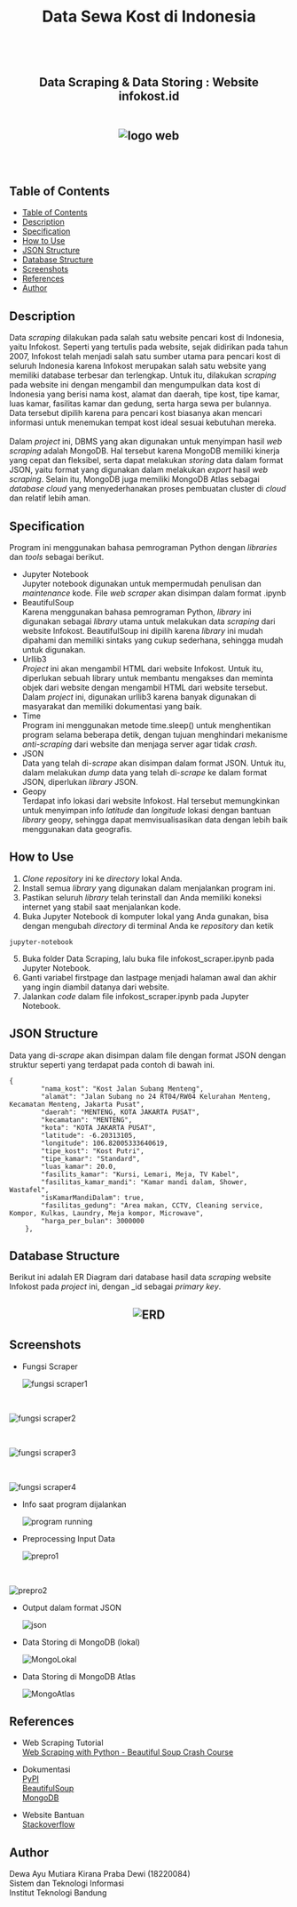 <h1 align="center">
  <br>
  Data Sewa Kost di Indonesia
  <br>
  <br>
</h1>

<h2 align="center">
  <br>
  Data Scraping & Data Storing : Website infokost.id
  <br>
  <br>

  ![logo web](https://github.com/mutiarakirana21/Seleksi-2022-Tugas-1/blob/main/Data%20Scraping/screenshot/logo.jpg)

  <br>

</h2>

## Table of Contents
- [Table of Contents](https://github.com/mutiarakirana21/Seleksi-2022-Tugas-1#table-of-contents)
- [Description](https://github.com/mutiarakirana21/Seleksi-2022-Tugas-1#description)
- [Specification](https://github.com/mutiarakirana21/Seleksi-2022-Tugas-1#specification)
- [How to Use](https://github.com/mutiarakirana21/Seleksi-2022-Tugas-1#how-to-use)
- [JSON Structure](https://github.com/mutiarakirana21/Seleksi-2022-Tugas-1#json-structure)
- [Database Structure](https://github.com/mutiarakirana21/Seleksi-2022-Tugas-1#database-structure)
- [Screenshots](https://github.com/mutiarakirana21/Seleksi-2022-Tugas-1#screenshots)
- [References](https://github.com/mutiarakirana21/Seleksi-2022-Tugas-1#references)
- [Author](https://github.com/mutiarakirana21/Seleksi-2022-Tugas-1#author)

## Description
Data _scraping_ dilakukan pada salah satu website pencari kost di Indonesia, yaitu Infokost. Seperti yang tertulis pada website, sejak didirikan pada tahun 2007, Infokost telah menjadi salah satu sumber utama para pencari kost di seluruh Indonesia karena Infokost merupakan salah satu website yang memiliki database terbesar dan terlengkap. Untuk itu, dilakukan _scraping_ pada website ini dengan mengambil dan mengumpulkan data kost di Indonesia yang berisi nama kost, alamat dan daerah, tipe kost, tipe kamar, luas kamar, fasilitas kamar dan gedung, serta harga sewa per bulannya. Data tersebut dipilih karena para pencari kost biasanya akan mencari informasi untuk menemukan tempat kost ideal sesuai kebutuhan mereka.
<br>
<br>
Dalam _project_ ini, DBMS yang akan digunakan untuk menyimpan hasil _web scraping_ adalah MongoDB. Hal tersebut karena MongoDB memiliki kinerja yang cepat dan fleksibel, serta dapat melakukan _storing_ data dalam format JSON, yaitu format yang digunakan dalam melakukan _export_ hasil _web scraping_. Selain itu, MongoDB juga memiliki MongoDB Atlas sebagai _database cloud_ yang menyederhanakan proses pembuatan cluster di _cloud_ dan relatif lebih aman.

## Specification
Program ini menggunakan bahasa pemrograman Python dengan _libraries_ dan _tools_ sebagai berikut.
  - Jupyter Notebook
    <br>
    Jupyter notebook digunakan untuk mempermudah penulisan dan _maintenance_ kode. File _web scraper_ akan disimpan dalam format .ipynb
  - BeautifulSoup
    <br>
    Karena menggunakan bahasa pemrograman Python, _library_ ini digunakan sebagai _library_ utama untuk melakukan data _scraping_ dari website Infokost. BeautifulSoup ini dipilih karena _library_ ini mudah dipahami dan memiliki sintaks yang cukup sederhana, sehingga mudah untuk digunakan.
  - Urllib3
    <br>
    _Project_ ini akan mengambil HTML dari website Infokost. Untuk itu, diperlukan sebuah library untuk membantu mengakses dan meminta objek dari website dengan mengambil HTML dari website tersebut. Dalam _project_ ini, digunakan urllib3 karena banyak digunakan di masyarakat dan memiliki dokumentasi yang baik.
  - Time
    <br>
    Program ini menggunakan metode time.sleep() untuk menghentikan program selama beberapa detik, dengan tujuan menghindari mekanisme _anti-scraping_ dari website dan menjaga server agar tidak _crash_.
  - JSON
    <br>
    Data yang telah di-_scrape_ akan disimpan dalam format JSON. Untuk itu, dalam melakukan _dump_ data yang telah di-_scrape_ ke dalam format JSON, diperlukan _library_ JSON.
  - Geopy
    <br>
    Terdapat info lokasi dari website Infokost. Hal tersebut memungkinkan untuk menyimpan info _latitude_ dan _longitude_ lokasi dengan bantuan _library_ geopy, sehingga dapat memvisualisasikan data dengan lebih baik menggunakan data geografis.
## How to Use
1. _Clone_ _repository_ ini ke _directory_ lokal Anda.
2. Install semua _library_ yang digunakan dalam menjalankan program ini.
3. Pastikan seluruh _library_ telah terinstall dan Anda memiliki koneksi internet yang stabil saat menjalankan kode.
4. Buka Jupyter Notebook di komputer lokal yang Anda gunakan, bisa dengan mengubah _directory_ di terminal Anda ke _repository_ dan ketik
```
jupyter-notebook
```
5. Buka folder Data Scraping, lalu buka file infokost_scraper.ipynb pada Jupyter Notebook.
6. Ganti variabel firstpage dan lastpage menjadi halaman awal dan akhir yang ingin diambil datanya dari website.
7. Jalankan _code_ dalam file infokost_scraper.ipynb pada Jupyter Notebook.

## JSON Structure
Data yang di-_scrape_ akan disimpan dalam file dengan format JSON dengan struktur seperti yang terdapat pada contoh di bawah ini.
```
{
        "nama_kost": "Kost Jalan Subang Menteng",
        "alamat": "Jalan Subang no 24 RT04/RW04 Kelurahan Menteng, Kecamatan Menteng, Jakarta Pusat",
        "daerah": "MENTENG, KOTA JAKARTA PUSAT",
        "kecamatan": "MENTENG",
        "kota": "KOTA JAKARTA PUSAT",
        "latitude": -6.20313105,
        "longitude": 106.82005333640619,
        "tipe_kost": "Kost Putri",
        "tipe_kamar": "Standard",
        "luas_kamar": 20.0,
        "fasilits_kamar": "Kursi, Lemari, Meja, TV Kabel",
        "fasilitas_kamar_mandi": "Kamar mandi dalam, Shower, Wastafel",
        "isKamarMandiDalam": true,
        "fasilitas_gedung": "Area makan, CCTV, Cleaning service, Kompor, Kulkas, Laundry, Meja kompor, Microwave",
        "harga_per_bulan": 3000000
    },
```
## Database Structure
Berikut ini adalah ER Diagram dari database hasil data _scraping_ website Infokost pada _project_ ini, dengan _id sebagai _primary key_.
<h2 align="center">

![ERD](Data%20Storing/design/ERD%20Seleksi%20Basdat%20(infokost).jpg)

</h2>

## Screenshots
- Fungsi Scraper

  ![fungsi scraper1](https://github.com/mutiarakirana21/Seleksi-2022-Tugas-1/blob/main/Data%20Scraping/screenshot/scraper%20function1.PNG)

<br>

  ![fungsi scraper2](https://github.com/mutiarakirana21/Seleksi-2022-Tugas-1/blob/main/Data%20Scraping/screenshot/scraper%20function2.PNG)

<br>

  ![fungsi scraper3](https://github.com/mutiarakirana21/Seleksi-2022-Tugas-1/blob/main/Data%20Scraping/screenshot/scraper%20function3.PNG)

<br>

  ![fungsi scraper4](https://github.com/mutiarakirana21/Seleksi-2022-Tugas-1/blob/main/Data%20Scraping/screenshot/scraper%20function4.PNG)

- Info saat program dijalankan
  
  ![program running](https://github.com/mutiarakirana21/Seleksi-2022-Tugas-1/blob/main/Data%20Scraping/screenshot/scraper%20running.PNG)

- Preprocessing Input Data
 
  ![prepro1](https://github.com/mutiarakirana21/Seleksi-2022-Tugas-1/blob/main/Data%20Scraping/screenshot/preprocessing1.PNG)

<br>

  ![prepro2](https://github.com/mutiarakirana21/Seleksi-2022-Tugas-1/blob/main/Data%20Scraping/screenshot/preprocessing2.PNG)

- Output dalam format JSON
  
  ![json](https://github.com/mutiarakirana21/Seleksi-2022-Tugas-1/blob/main/Data%20Scraping/screenshot/merge%20and%20output%20to%20json.PNG)

- Data Storing di MongoDB (lokal)
  
  ![MongoLokal](https://github.com/mutiarakirana21/Seleksi-2022-Tugas-1/blob/main/Data%20Scraping/screenshot/storing%20mongo%20(local).PNG)

- Data Storing di MongoDB Atlas

  ![MongoAtlas](https://github.com/mutiarakirana21/Seleksi-2022-Tugas-1/blob/main/Data%20Scraping/screenshot/storing%20mongo%20(cloud).PNG)

## References
- Web Scraping Tutorial
  <br>
  [Web Scraping with Python - Beautiful Soup Crash Course](https://www.youtube.com/watch?v=XVv6mJpFOb0)

- Dokumentasi
  <br>
  [PyPI](https://pypi.org/)
  <br>
  [BeautifulSoup](https://www.crummy.com/software/BeautifulSoup/bs4/doc/#extract)
  <br>
  [MongoDB](https://www.mongodb.com/docs/)

- Website Bantuan
  <br>
  [Stackoverflow](https://stackoverflow.com/)

## Author
Dewa Ayu Mutiara Kirana Praba Dewi (18220084)
<br>
Sistem dan Teknologi Informasi
<br>
Institut Teknologi Bandung